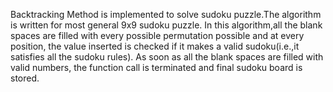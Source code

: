 Backtracking Method is implemented to solve sudoku puzzle.The algorithm is written for most general 9x9 sudoku puzzle.
In this algorithm,all the blank spaces are filled with every possible permutation possible and at every position, the value inserted is checked if it makes a valid sudoku(i.e.,it satisfies all the sudoku rules).
As soon as all the blank spaces are filled with valid numbers, the function call is terminated and final sudoku board is stored.